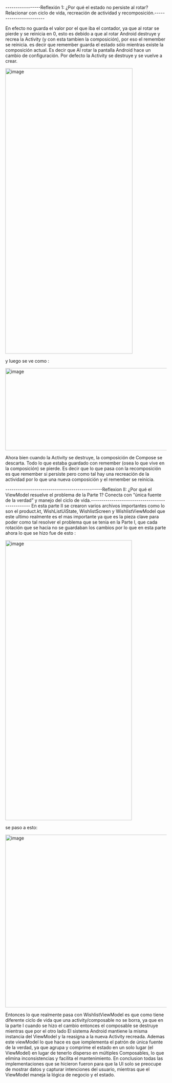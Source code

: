 -----------------Reflexión 1: ¿Por qué el estado no persiste al rotar? Relacionar con ciclo de vida, recreación de actividad y recomposición.------------------------

En efecto no guarda el valor por el que iba el contador, ya que al rotar se pierde y se reinicia en 0, esto es debido a que al rotar 
Android destruye y recrea la Activity (y con esta tambien la composición), por eso el remember se reinicia. es decir que remember guarda el estado sólo mientras existe la composición actual. Es decir que Al rotar la pantalla Android 
hace un cambio de configuración. Por defecto la Activity se destruye y se vuelve a crear. 

<img width="397" height="889" alt="image" src="https://github.com/user-attachments/assets/815f7af4-5ba7-4331-b3a2-12a2c3d6f0b9" />


y luego se ve como :


<img width="507" height="256" alt="image" src="https://github.com/user-attachments/assets/7994bb92-ac05-4721-8b07-490254f28fce" />



Ahora bien  cuando la Activity se destruye, la composición de Compose se descarta.
Todo lo que estaba guardado con remember (osea lo que vive en la composición) se pierde. Es decir que lo que pasa con la recomposición es que remember si persiste pero como tal hay una recreación de la actividad por lo que una nueva composición  y el remember se reinicia.



-----------------------------------------------Reflexion II: ¿Por qué el ViewModel resuelve el problema de la Parte 1? Conecta con “única fuente de la verdad” y manejo del ciclo de vida.------------------------------------------------
En esta parte II se crearon varios archivos importantes como lo son el product.kt, WishListUiState, WishlistScreen y WishlistViewModel que este ultimo realmente es el mas importante ya que es la pieza clave para poder como tal resolver el problema que se tenia en la Parte I, que cada rotación que se hacia no se guardaban
los cambios por lo que en esta parte ahora lo que se hizo fue de esto :

<img width="395" height="872" alt="image" src="https://github.com/user-attachments/assets/62390d2d-20d4-48ba-b75f-d0ab93d8d25b" />


se paso a esto:


<img width="1192" height="538" alt="image" src="https://github.com/user-attachments/assets/0c736f51-787a-48ad-9852-21c296383ff3" />

Entonces lo que realmente pasa con  WishlistViewModel  es que  como tiene diferente ciclo de vida que una activity/composable no se borra, ya que en la parte I cuando se hizo el cambio entonces el composable se destruye mientras que por el otro lado El sistema Android mantiene la misma instancia del ViewModel y la reasigna a la nueva Activity recreada.
Ademas este viewModel lo que hace es que iomplementa el patrón de única fuente de la verdad, ya que agrupa y comprime el estado en un solo lugar (el ViewModel) en lugar de tenerlo disperso en múltiples Composables, lo que elimina inconsistencias y facilita el mantenimiento. 
En conclusion todas las implementaciones que se hicieron fueron para que la UI solo se preocupe de mostrar datos y capturar intenciones del usuario, mientras que el ViewModel maneja la lógica de negocio y el estado.


